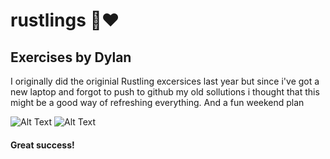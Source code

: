 # rustlings 🦀❤️ 

## Exercises by Dylan 

I originally did the originial Rustling excersices last year but since i've got a new laptop and forgot to push 
to github my old sollutions i thought that this might be a good way of refreshing everything. And a fun weekend plan

![Alt Text](https://media.giphy.com/media/2dK0W3oUksQk0Xz8OK/giphy.gif)
![Alt Text](https://media.giphy.com/media/Od0QRnzwRBYmDU3eEO/giphy.gif)  

#### Great success! 